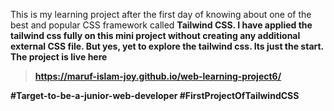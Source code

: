 This is my learning project after the first day of knowing about one of the best and popular CSS framework called <b>Tailwind CSS.<b>
I have applied the tailwind css fully on this mini project without creating any additional external CSS file. But yes, yet to explore the tailwind css. Its just the start. 
The project is live here
>https://maruf-islam-joy.github.io/web-learning-project6/

#Target-to-be-a-junior-web-developer
#FirstProjectOfTailwindCSS